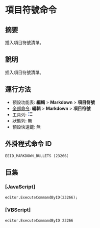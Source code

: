 # 項目符號命令

## 摘要

插入項目符號清單。

## 說明

插入項目符號清單。

## 運行方法

- 預設功能表: **編輯** \> **Markdown** \> **項目符號**
- [全部命令](../tools/all_commands): **編輯** \> **Markdown** \> **項目符號**
- 工具列: ![](../../images/bullets.png)
- 狀態列: 無
- 預設快速鍵: 無

## 外掛程式命令 ID

```
EEID_MARKDOWN_BULLETS (23266)
```

## 巨集

### \[JavaScript\]

```
editor.ExecuteCommandByID(23266);
```

### \[VBScript\]

```
editor.ExecuteCommandByID 23266
```
